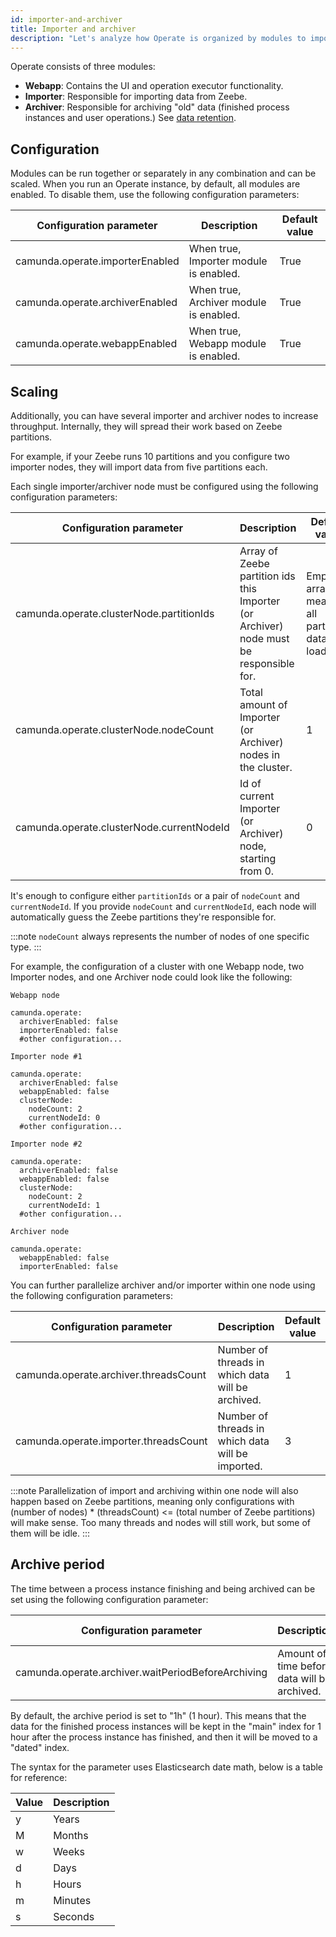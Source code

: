 ```yaml
---
id: importer-and-archiver
title: Importer and archiver
description: "Let's analyze how Operate is organized by modules to import and archive data."
---
```


Operate consists of three modules:

- **Webapp**: Contains the UI and operation executor functionality.
- **Importer**: Responsible for importing data from Zeebe.
- **Archiver**: Responsible for archiving "old" data (finished process instances and user operations.) See [data retention](data-retention.md).

## Configuration

Modules can be run together or separately in any combination and can be scaled. When you run an Operate instance, by default, all modules are enabled. To disable them, use the following configuration parameters:

| Configuration parameter         | Description                            | Default value |
| ------------------------------- | -------------------------------------- | ------------- |
| camunda.operate.importerEnabled | When true, Importer module is enabled. | True          |
| camunda.operate.archiverEnabled | When true, Archiver module is enabled. | True          |
| camunda.operate.webappEnabled   | When true, Webapp module is enabled.   | True          |

## Scaling

Additionally, you can have several importer and archiver nodes to increase throughput. Internally, they will spread their work based on Zeebe partitions.

For example, if your Zeebe runs 10 partitions and you configure two importer nodes, they will import data from five partitions each.

Each single importer/archiver node must be configured using the following configuration parameters:

| Configuration parameter                   | Description                                                                            | Default value                                       |
| ----------------------------------------- | -------------------------------------------------------------------------------------- | --------------------------------------------------- |
| camunda.operate.clusterNode.partitionIds  | Array of Zeebe partition ids this Importer (or Archiver) node must be responsible for. | Empty array, meaning all partitions data is loaded. |
| camunda.operate.clusterNode.nodeCount     | Total amount of Importer (or Archiver) nodes in the cluster.                           | 1                                                   |
| camunda.operate.clusterNode.currentNodeId | Id of current Importer (or Archiver) node, starting from 0.                            | 0                                                   |

It's enough to configure either `partitionIds` or a pair of `nodeCount` and `currentNodeId`. If you provide `nodeCount` and `currentNodeId`, each node will automatically guess the Zeebe partitions they're responsible for.

:::note
`nodeCount` always represents the number of nodes of one specific type.
:::

For example, the configuration of a cluster with one Webapp node, two Importer nodes, and one Archiver node could look like the following:

```
Webapp node

camunda.operate:
  archiverEnabled: false
  importerEnabled: false
  #other configuration...

Importer node #1

camunda.operate:
  archiverEnabled: false
  webappEnabled: false
  clusterNode:
    nodeCount: 2
    currentNodeId: 0
  #other configuration...

Importer node #2

camunda.operate:
  archiverEnabled: false
  webappEnabled: false
  clusterNode:
    nodeCount: 2
    currentNodeId: 1
  #other configuration...

Archiver node

camunda.operate:
  webappEnabled: false
  importerEnabled: false

```

You can further parallelize archiver and/or importer within one node using the following configuration parameters:

| Configuration parameter               | Description                                       | Default value |
| ------------------------------------- | ------------------------------------------------- | ------------- |
| camunda.operate.archiver.threadsCount | Number of threads in which data will be archived. | 1             |
| camunda.operate.importer.threadsCount | Number of threads in which data will be imported. | 3             |

:::note
Parallelization of import and archiving within one node will also happen based on Zeebe partitions, meaning only configurations with (number of nodes) \* (threadsCount) <= (total number of Zeebe partitions) will make sense. Too many threads and nodes will still work, but some of them will be idle.
:::

## Archive period

The time between a process instance finishing and being archived can be set using the following configuration parameter:

| Configuration parameter                            | Description                                  | Default value |
| -------------------------------------------------- | -------------------------------------------- | ------------- |
| camunda.operate.archiver.waitPeriodBeforeArchiving | Amount of time before data will be archived. | 1h            |

By default, the archive period is set to "1h" (1 hour). This means that the data for the finished process instances will be kept in the "main" index for 1 hour after the process instance has finished, and then it will be moved to a "dated" index.

The syntax for the parameter uses Elasticsearch date math, below is a table for reference:

| Value | Description |
| ----- | ----------- |
| y     | Years       |
| M     | Months      |
| w     | Weeks       |
| d     | Days        |
| h     | Hours       |
| m     | Minutes     |
| s     | Seconds     |
